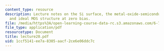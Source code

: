 ```yaml
---
content_type: resource
description: Lecture notes on the Si surface, the metal-oxide-semiconductor structure,
  and ideal MOS structure at zero bias.
file: /media/https%3A/open-learning-course-data-rc.s3.amazonaws.com/6-720j-integrated-microelectronic-devices-spring-2007/1ccf5141ee7a8305aacf2ce6e06ddc7c_lecture20.pdf
file_type: application/pdf
resourcetype: Document
title: lecture20.pdf
uid: 1ccf5141-ee7a-8305-aacf-2ce6e06ddc7c
---
```

